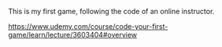 This is my first game, following the code of an online instructor.

https://www.udemy.com/course/code-your-first-game/learn/lecture/3603404#overview
